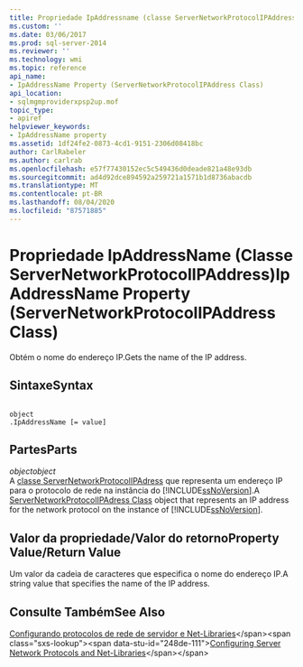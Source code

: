 ```yaml
---
title: Propriedade IpAddressname (classe ServerNetworkProtocolIPAddress) | Microsoft Docs
ms.custom: ''
ms.date: 03/06/2017
ms.prod: sql-server-2014
ms.reviewer: ''
ms.technology: wmi
ms.topic: reference
api_name:
- IpAddressName Property (ServerNetworkProtocolIPAddress Class)
api_location:
- sqlmgmproviderxpsp2up.mof
topic_type:
- apiref
helpviewer_keywords:
- IpAddressName property
ms.assetid: 1df24fe2-0873-4cd1-9151-2306d08418bc
author: CarlRabeler
ms.author: carlrab
ms.openlocfilehash: e57f77430152ec5c549436d0deade821a48e93db
ms.sourcegitcommit: ad4d92dce894592a259721a1571b1d8736abacdb
ms.translationtype: MT
ms.contentlocale: pt-BR
ms.lasthandoff: 08/04/2020
ms.locfileid: "87571885"
---
```

# <a name="ipaddressname-property-servernetworkprotocolipaddress-class"></a><span data-ttu-id="248de-102">Propriedade IpAddressName (Classe ServerNetworkProtocolIPAddress)</span><span class="sxs-lookup"><span data-stu-id="248de-102">IpAddressName Property (ServerNetworkProtocolIPAddress Class)</span></span>
  <span data-ttu-id="248de-103">Obtém o nome do endereço IP.</span><span class="sxs-lookup"><span data-stu-id="248de-103">Gets the name of the IP address.</span></span>  
  
## <a name="syntax"></a><span data-ttu-id="248de-104">Sintaxe</span><span class="sxs-lookup"><span data-stu-id="248de-104">Syntax</span></span>  
  
```  
  
object  
.IpAddressName [= value]  
```  
  
## <a name="parts"></a><span data-ttu-id="248de-105">Partes</span><span class="sxs-lookup"><span data-stu-id="248de-105">Parts</span></span>  
 <span data-ttu-id="248de-106">*object*</span><span class="sxs-lookup"><span data-stu-id="248de-106">*object*</span></span>  
 <span data-ttu-id="248de-107">A [classe ServerNetworkProtocolIPAdress](servernetworkprotocolipaddress-class.md) que representa um endereço IP para o protocolo de rede na instância do [!INCLUDE[ssNoVersion](../../../includes/ssnoversion-md.md)].</span><span class="sxs-lookup"><span data-stu-id="248de-107">A [ServerNetworkProtocolIPAdress Class](servernetworkprotocolipaddress-class.md) object that represents an IP address for the network protocol on the instance of [!INCLUDE[ssNoVersion](../../../includes/ssnoversion-md.md)].</span></span>  
  
## <a name="property-valuereturn-value"></a><span data-ttu-id="248de-108">Valor da propriedade/Valor do retorno</span><span class="sxs-lookup"><span data-stu-id="248de-108">Property Value/Return Value</span></span>  
 <span data-ttu-id="248de-109">Um valor da cadeia de caracteres que especifica o nome do endereço IP.</span><span class="sxs-lookup"><span data-stu-id="248de-109">A string value that specifies the name of the IP address.</span></span>  
  
## <a name="see-also"></a><span data-ttu-id="248de-110">Consulte Também</span><span class="sxs-lookup"><span data-stu-id="248de-110">See Also</span></span>  
 <span data-ttu-id="248de-111">[Configurando protocolos de rede de servidor e Net-Libraries](https://msdn.microsoft.com/library/ms177485\(v=sql.100\).aspx)</span><span class="sxs-lookup"><span data-stu-id="248de-111">[Configuring Server Network Protocols and Net-Libraries](https://msdn.microsoft.com/library/ms177485\(v=sql.100\).aspx)</span></span>  
  
  
